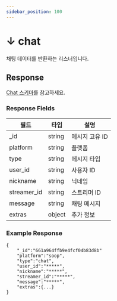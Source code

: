 ```yaml
---
sidebar_position: 100
---
```


# ↓ chat

채팅 데이터를 반환하는 리스너입니다.

## Response

[Chat 스키마](/docs/schemas/chat)를 참고하세요.

### Response Fields

| 필드        | 타입   | 설명           |
| ----------- | ------ | -------------- |
| \_id        | string | 메시지 고유 ID |
| platform    | string | 플랫폼         |
| type        | string | 메시지 타입    |
| user_id     | string | 사용자 ID      |
| nickname    | string | 닉네임         |
| streamer_id | string | 스트리머 ID    |
| message     | string | 채팅 메시지    |
| extras      | object | 추가 정보      |

### Example Response

```
{
    "_id":"661a964ffb9e4fcf04b83d8b"
    "platform":"soop",
    "type":"chat",
    "user_id":"*****",
    "nickname":"*****",
    "streamer_id":"*****",
    "message":"*****",
    "extras":{...}
}
```
